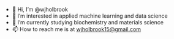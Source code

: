 - 👋 Hi, I’m @wjholbrook
- 👀 I’m interested in applied machine learning and data science
- 🌱 I’m currently studying biochemistry and materials science
- 📫 How to reach me is at wjholbrook15@gmail.com

<!---
wjholbrook/wjholbrook is a ✨ special ✨ repository because its `README.md` (this file) appears on your GitHub profile.
You can click the Preview link to take a look at your changes.
--->
